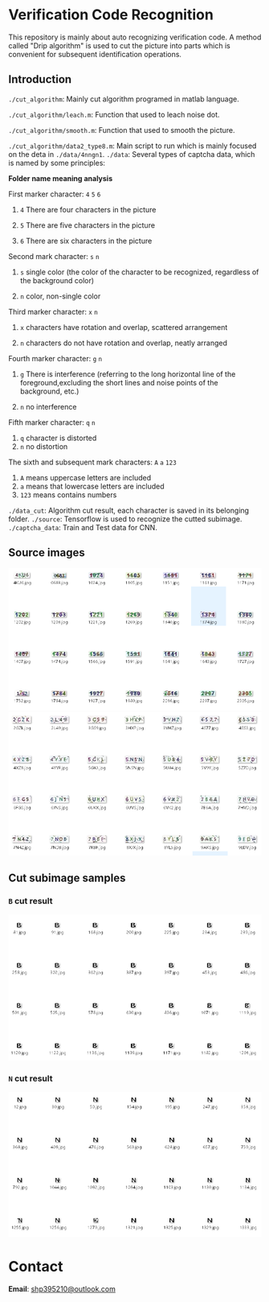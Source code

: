 # Verification Code Recognition
This repository is mainly about auto recognizing verification code. A method called "Drip algorithm" is used to cut the picture into parts which is convenient for subsequent identification operations.

## Introduction
  `./cut_algorithm`: Mainly cut algorithm programed in matlab language.

  `./cut_algorithm/leach.m`: Function that used to leach noise dot.

  `./cut_algorithm/smooth.m`: Function that used to smooth the picture.

  `./cut_algorithm/data2_type8.m`: Main script to run which is mainly focused on the deta in `./data/4nngn1`.
  `./data`: Several types of captcha data, which is named by some principles:

**Folder name meaning analysis**

First marker character: `4` `5` `6`

1.  `4` There are four characters in the picture

2.  `5` There are five characters in the picture

3.  `6` There are six characters in the picture

Second mark character: `s` `n`

1.  `s` single color (the color of the character to be recognized, regardless of the background color)

2.  `n` color, non-single color

Third marker character: `x` `n`

1.  `x` characters have rotation and overlap, scattered arrangement

2.  `n` characters do not have rotation and overlap, neatly arranged

Fourth marker character: `g` `n`

1.  `g` There is interference (referring to the long horizontal line of the foreground,excluding the short lines and noise points of the background, etc.)

2.  `n` no interference

Fifth marker character: `q` `n`
1.  `q` character is distorted
2.  `n` no distortion

The sixth and subsequent mark characters: `A`  `a` `123`
1.  `A` means uppercase letters are included
2.  `a` means that lowercase letters are included
3.  `123` means contains numbers

  `./data_cut`: Algorithm cut result, each character is saved in its belonging folder.
  `./source`: Tensorflow is used to recognize the cutted subimage.
  `./captcha_data`: Train and Test data for CNN.
## Source images
![source](image/source.png)
![source](image/source2.png)
## Cut subimage samples
### `B` cut result
![B](image/B.png)
### `N` cut result
![N](image/N.png)
# Contact
**Email**: shp395210@outlook.com
